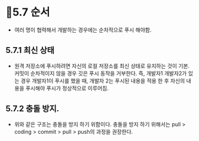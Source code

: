 # 📌5.7 순서
 * 여러 명이 협력해서 개발하는 경우에는 순차적으로 푸시 해야함.

## 5.7.1 최신 상태
 * 원격 저장소에 푸시하려면 자신의 로컬 저장소를 최신 상태로 유지하는 것이 기본. 커밋이 순차적이지 않을 경우 깃은 푸시 동작을 거부한다. 즉, 개발자1 개발자2가 있는 경우 개발자1이 푸시를 했을 때, 개발자 2는 푸시된 내용을 적용 한 후 자신의 내용을 푸시해야 푸시가 정상적으로 이루어짐.

## 5.7.2 충돌 방지.
 * 위와 같은 구조는 충돌을 방지 하기 위함이다. 충돌을 방지 하기 위해서는 pull > coding > commit > pull > push의 과정을 권장한다.
